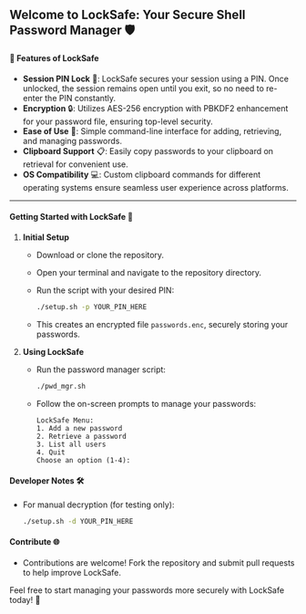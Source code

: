 ## Welcome to LockSafe: Your Secure Shell Password Manager 🛡️

#### 🌟 Features of LockSafe

* **Session PIN Lock** 🔐: LockSafe secures your session using a PIN. Once unlocked, the session remains open until you exit, so no need to re-enter the PIN constantly.
* **Encryption** 🔒: Utilizes AES-256 encryption with PBKDF2 enhancement for your password file, ensuring top-level security.
* **Ease of Use** 🎉: Simple command-line interface for adding, retrieving, and managing passwords.
* **Clipboard Support** 📋: Easily copy passwords to your clipboard on retrieval for convenient use.
* **OS Compatibility** 💻: Custom clipboard commands for different operating systems ensure seamless user experience across platforms.
****
#### Getting Started with LockSafe 🚀

1. **Initial Setup**
    
    * Download or clone the repository.
    * Open your terminal and navigate to the repository directory.
    * Run the script with your desired PIN:
        
        ```bash
        ./setup.sh -p YOUR_PIN_HERE
        ```
        
    * This creates an encrypted file `passwords.enc`, securely storing your passwords.
2. **Using LockSafe**
    
    * Run the password manager script:
        
        ```bash
        ./pwd_mgr.sh
        ```
        
    * Follow the on-screen prompts to manage your passwords:
        
        ```text
        LockSafe Menu:
        1. Add a new password
        2. Retrieve a password
        3. List all users
        4. Quit
        Choose an option (1-4):
        ```
        

#### Developer Notes 🛠️

* For manual decryption (for testing only):
    
    ```bash
    ./setup.sh -d YOUR_PIN_HERE
    ```
    

#### Contribute 🌐

* Contributions are welcome! Fork the repository and submit pull requests to help improve LockSafe.

Feel free to start managing your passwords more securely with LockSafe today! 🌟